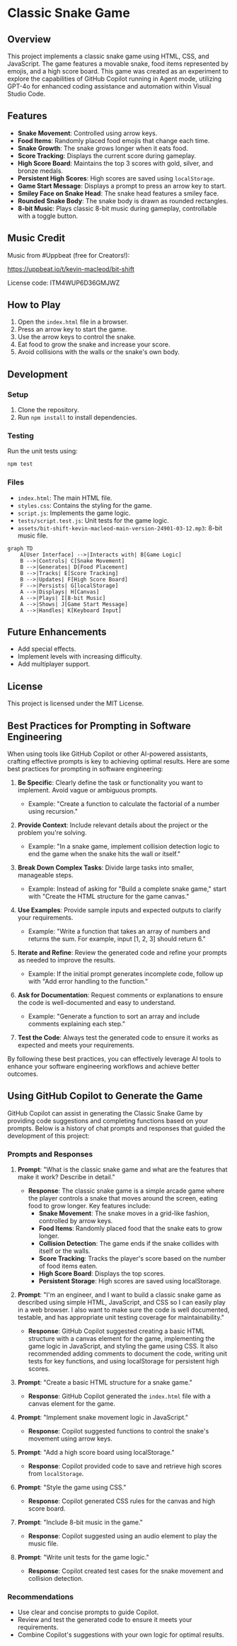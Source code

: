 # Classic Snake Game

## Overview
This project implements a classic snake game using HTML, CSS, and JavaScript. The game features a movable snake, food items represented by emojis, and a high score board. This game was created as an experiment to explore the capabilities of GitHub Copilot running in Agent mode, utilizing GPT-4o for enhanced coding assistance and automation within Visual Studio Code. 

## Features
- **Snake Movement**: Controlled using arrow keys.
- **Food Items**: Randomly placed food emojis that change each time.
- **Snake Growth**: The snake grows longer when it eats food.
- **Score Tracking**: Displays the current score during gameplay.
- **High Score Board**: Maintains the top 3 scores with gold, silver, and bronze medals.
- **Persistent High Scores**: High scores are saved using `localStorage`.
- **Game Start Message**: Displays a prompt to press an arrow key to start.
- **Smiley Face on Snake Head**: The snake head features a smiley face.
- **Rounded Snake Body**: The snake body is drawn as rounded rectangles.
- **8-bit Music**: Plays classic 8-bit music during gameplay, controllable with a toggle button.

## Music Credit
Music from #Uppbeat (free for Creators!):

https://uppbeat.io/t/kevin-macleod/bit-shift

License code: ITM4WUP6D36GMJWZ

## How to Play
1. Open the `index.html` file in a browser.
2. Press an arrow key to start the game.
3. Use the arrow keys to control the snake.
4. Eat food to grow the snake and increase your score.
5. Avoid collisions with the walls or the snake's own body.

## Development
### Setup
1. Clone the repository.
2. Run `npm install` to install dependencies.

### Testing
Run the unit tests using:
```bash
npm test
```

### Files
- `index.html`: The main HTML file.
- `styles.css`: Contains the styling for the game.
- `script.js`: Implements the game logic.
- `tests/script.test.js`: Unit tests for the game logic.
- `assets/bit-shift-kevin-macleod-main-version-24901-03-12.mp3`: 8-bit music file.

```mermaid
graph TD
    A[User Interface] -->|Interacts with| B[Game Logic]
    B -->|Controls| C[Snake Movement]
    B -->|Generates| D[Food Placement]
    B -->|Tracks| E[Score Tracking]
    B -->|Updates| F[High Score Board]
    F -->|Persists| G[localStorage]
    A -->|Displays| H[Canvas]
    A -->|Plays| I[8-bit Music]
    A -->|Shows| J[Game Start Message]
    A -->|Handles| K[Keyboard Input]
```

## Future Enhancements
- Add special effects.
- Implement levels with increasing difficulty.
- Add multiplayer support.

## License
This project is licensed under the MIT License.

## Best Practices for Prompting in Software Engineering

When using tools like GitHub Copilot or other AI-powered assistants, crafting effective prompts is key to achieving optimal results. Here are some best practices for prompting in software engineering:

1. **Be Specific**: Clearly define the task or functionality you want to implement. Avoid vague or ambiguous prompts.
   - Example: "Create a function to calculate the factorial of a number using recursion."

2. **Provide Context**: Include relevant details about the project or the problem you're solving.
   - Example: "In a snake game, implement collision detection logic to end the game when the snake hits the wall or itself."

3. **Break Down Complex Tasks**: Divide large tasks into smaller, manageable steps.
   - Example: Instead of asking for "Build a complete snake game," start with "Create the HTML structure for the game canvas."

4. **Use Examples**: Provide sample inputs and expected outputs to clarify your requirements.
   - Example: "Write a function that takes an array of numbers and returns the sum. For example, input [1, 2, 3] should return 6."

5. **Iterate and Refine**: Review the generated code and refine your prompts as needed to improve the results.
   - Example: If the initial prompt generates incomplete code, follow up with "Add error handling to the function."

6. **Ask for Documentation**: Request comments or explanations to ensure the code is well-documented and easy to understand.
   - Example: "Generate a function to sort an array and include comments explaining each step."

7. **Test the Code**: Always test the generated code to ensure it works as expected and meets your requirements.

By following these best practices, you can effectively leverage AI tools to enhance your software engineering workflows and achieve better outcomes.

## Using GitHub Copilot to Generate the Game

GitHub Copilot can assist in generating the Classic Snake Game by providing code suggestions and completing functions based on your prompts. Below is a history of chat prompts and responses that guided the development of this project:

### Prompts and Responses
1. **Prompt**: "What is the classic snake game and what are the features that make it work? Describe in detail."
   - **Response**: The classic snake game is a simple arcade game where the player controls a snake that moves around the screen, eating food to grow longer. Key features include:
     - **Snake Movement**: The snake moves in a grid-like fashion, controlled by arrow keys.
     - **Food Items**: Randomly placed food that the snake eats to grow longer.
     - **Collision Detection**: The game ends if the snake collides with itself or the walls.
     - **Score Tracking**: Tracks the player's score based on the number of food items eaten.
     - **High Score Board**: Displays the top scores.
     - **Persistent Storage**: High scores are saved using localStorage.

2. **Prompt**: "I'm an engineer, and I want to build a classic snake game as described using simple HTML, JavaScript, and CSS so I can easily play in a web browser. I also want to make sure the code is well documented, testable, and has appropriate unit testing coverage for maintainability."
   - **Response**: GitHub Copilot suggested creating a basic HTML structure with a canvas element for the game, implementing the game logic in JavaScript, and styling the game using CSS. It also recommended adding comments to document the code, writing unit tests for key functions, and using localStorage for persistent high scores.

3. **Prompt**: "Create a basic HTML structure for a snake game."
   - **Response**: GitHub Copilot generated the `index.html` file with a canvas element for the game.

4. **Prompt**: "Implement snake movement logic in JavaScript."
   - **Response**: Copilot suggested functions to control the snake's movement using arrow keys.

5. **Prompt**: "Add a high score board using localStorage."
   - **Response**: Copilot provided code to save and retrieve high scores from `localStorage`.

6. **Prompt**: "Style the game using CSS."
   - **Response**: Copilot generated CSS rules for the canvas and high score board.

7. **Prompt**: "Include 8-bit music in the game."
   - **Response**: Copilot suggested using an audio element to play the music file.

8. **Prompt**: "Write unit tests for the game logic."
   - **Response**: Copilot created test cases for the snake movement and collision detection.

### Recommendations
- Use clear and concise prompts to guide Copilot.
- Review and test the generated code to ensure it meets your requirements.
- Combine Copilot's suggestions with your own logic for optimal results.
